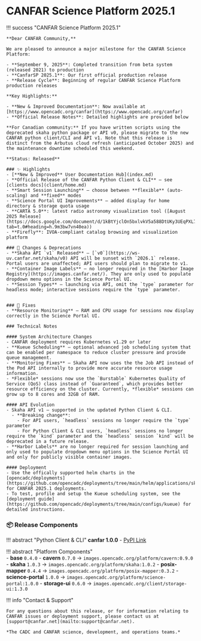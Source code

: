 # CANFAR Science Platform 2025.1

!!! success "CANFAR Science Platform 2025.1"

    **Dear CANFAR Community,**

    We are pleased to announce a major milestone for the CANFAR Science Platform:

    - **September 9, 2025**: Completed transition from beta system (released 2021) to production
    - **CanfarSP 2025.1**: Our first official production release 
    - **Release Cycle**: Beginning of regular CANFAR Science Platform production releases

    **Key Highlights:**
    
    - **New & Improved Documentation**: Now available at [https://www.opencadc.org/canfar](https://www.opencadc.org/canfar)
    - **Official Release Notes**: Detailed highlights are provided below

    **For Canadian community:** If you have written scripts using the deprecated skaha python package or API v0, please migrate to the new CANFAR python client/CLI and API v1. Note that this release is distinct from the Arbutus cloud refresh (anticipated October 2025) and the maintenance downtime scheduled this weekend.
    
    **Status: Released**

    ### ✨ Highlights
    - [**New & Improved** User Documentation Hub](index.md)
    - **Official Release of the CANFAR Python Client & CLI** — see [clients docs](client/home.md)
    - **Smart Session Launching** — choose between **flexible** (auto-scaling) and **fixed** modes
    - **Science Portal UI Improvements** — added display for home directory & storage quota usage
    - **CARTA 5.0**: latest radio astronomy visualization tool ([August 2025 Release](https://docs.google.com/document/d/1kBtYjclOn5bxlvkV5a588DtUKy3UEqPXL78IiTVAMUk/edit?tab=t.0#heading=h.9m3bw7vn40ea))
    - **Firefly**: IVOA-compliant catalog browsing and visualization platform

    ### 📝 Changes & Deprecations
    - **Skaha API `v1` Released** — [`v0`](https://ws-uv.canfar.net/skaha/v0) API will be sunset with `2026.1` release. Portal users are unaffected; API users should plan to migrate to v1.
    - **Container Image Labels** — no longer required in the [Harbor Image Registry](https://images.canfar.net/). They are only used to populate dropdown menu options in the Science Portal UI.
    - **Session Types** — launching via API, omit the `type` parameter for headless mode; interactive sessions require the `type` parameter.
    

    ### 🐛 Fixes
    - **Resource Monitoring** — RAM and CPU usage for sessions now display correctly in the Science Portal UI.

    ### Technical Notes

    #### System Architecture Changes
    - CANFAR deployment requires Kubernetes v1.29 or later
    - **Kueue Scheduling** — optional advanced job scheduling system that can be enabled per namespace to reduce cluster pressure and provide queue management.
    - **Monitoring Fixes** — Skaha API now uses the the Job API instead of the Pod API internally to provide more accurate resource usage information.
    - *Flexible* sessions now use the `Burstable` Kubernetes Quality of Service (QoS) class instead of `Guaranteed`, which provides better resource efficiency on the cluster. Currently, *flexible* sessions can grow up to 8 cores and 32GB of RAM.

    #### API Evolution
    - Skaha API v1 — supported in the updated Python Client & CLI. 
      - **Breaking change**:
        - For API users, `headless` sessions no longer require the `type` parameter
        - For Python Client & CLI users, `headless` sessions no longer require the `kind` parameter and the `headless` session `kind` will be deprecated in a future release.
    - **Harbor Labels** are no longer required for session launching and only used to populate dropdown menu options in the Science Portal UI and only for publicly visible container images.

    #### Deployment
    - Use the offically supported helm charts in the [opencadc/deployments](https://github.com/opencadc/deployments/tree/main/helm/applications/skaha) for CANFAR 2025.1 deployments.
    - To test, profile and setup the Kueue scheduling system, see the [deployment guide](https://github.com/opencadc/deployments/tree/main/configs/kueue) for detailed instructions.

### 📦 Release Components

!!! abstract "Python Client & CLI"
    **canfar 1.0.0** - [PyPI Link](https://pypi.org/project/canfar/1.0.0)

!!! abstract "Platform Components"  
    - **base** `0.4.0`
    - **cavern** `0.7.0` → `images.opencadc.org/platform/cavern:0.9.0`
    - **skaha** `1.0.3` → `images.opencadc.org/platform/skaha:1.0.2`
    - **posix-mapper** `0.4.4` → `images.opencadc.org/platform/posix-mapper:0.3.2`
    - **science-portal** `1.0.0` → `images.opencadc.org/platform/science-portal:1.0.0`
    - **storage-ui** `0.6.0` → `images.opencadc.org/client/storage-ui:1.3.0`

!!! info "Contact & Support"

    For any questions about this release, or for information relating to CANFAR issues or deployment support, please contact us at [support@canfar.net](mailto:support@canfar.net).

    *The CADC and CANFAR science, development, and operations teams.*